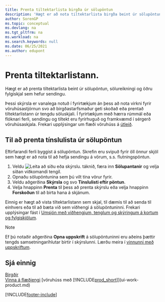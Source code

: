 ```yaml
---
title: Prenta tiltektarlista birgða úr sölupöntun
description: 'Hægt er að nota tiltektarlista birgða beint úr sölupöntun, sölu, reikningi og öðrum söluskjölum á útleið.'
author: SorenGP
ms.topic: conceptual
ms.devlang: na
ms.tgt_pltfrm: na
ms.workload: na
ms.search.keywords: null
ms.date: 06/25/2021
ms.author: edupont
---
```

# <a name="print-the-picking-list"></a>Prenta tiltektarlistann.

Hægt er að prenta tiltektarlista beint úr sölupöntun, sölureikningi og öðru fylgiskjal sem hefur sendingu.

Þessi skýrsla er vanalega notuð í fyrirtækjum án þess að nota virkni fyrir vöruhúsastjórnun svo að birgðastarfsmaður geti skoðað eða prentað tiltektarlistann úr tengdu söluskjali. Í fyrirtækjum með hærra rúmmál eða flóknari ferli, sendingu og tiltekt eru fyrirhuguð og framkvæmd í sérgerð vöruhúsaskjala. Frekari upplýsingar um flæði vöruhúss á  [útleið](design-details-outbound-warehouse-flow.md).

## <a name="to-print-a-picking-list-from-a-sales-order"></a>Til að prenta tínslulista úr sölupöntun

Eftirfarandi ferli byggist á sölupöntun. Skrefin eru svipuð fyrir öll önnur skjöl sem hægt er að nota til að hefja sendingu á vörum, s.s. flutningspöntun.

1. Veldu ![Leita að síðu eða skýrslu.](media/ui-search/search_small.png "Leit að síðu eða skýrslu tákn") táknið, færa inn **Sölupantanir** og velja síðan viðkomandi tengil.  
2. Opnaðu sölupöntunina sem þú vilt tína vörur fyrir.  
3. Veldu aðgerðina **Skýrsla** og svo **Tínslulisti eftir pöntun**.  
4. Velja hnappinn **Prenta** til þess að prenta skýrslu eða velja hnappinn **Forskoðun** til að birta hana á skjánum.

Einnig er hægt að vista tiltektarlistann sem skjal, til dæmis til að senda til einhvers eða til að bæta við sem viðhengi á sölupöntuninni. Frekari upplýsingar fást í  [Umsjón með viðhengjum, tenglum og skýringum á kortum og fylgiskjölum](ui-how-add-link-to-record.md).

> [!NOTE]
> Ef þú notaðir aðgerðina **Opna uppskrift** á sölupöntuninni eru aðeins þættir tengds samsetningaríhlutar birtir í skýrslunni. Lærðu meira í  [vinnunni með uppskriftum](inventory-how-work-BOMs.md).

## <a name="see-also"></a>Sjá einnig

[Birgðir](inventory-manage-inventory.md)  
[Vinna á flæðiengi](design-details-outbound-warehouse-flow.md)
[vöruhúss með [!INCLUDE[prod_short](includes/prod_short.md)]](ui-work-product.md)  

[!INCLUDE[footer-include](includes/footer-banner.md)]
